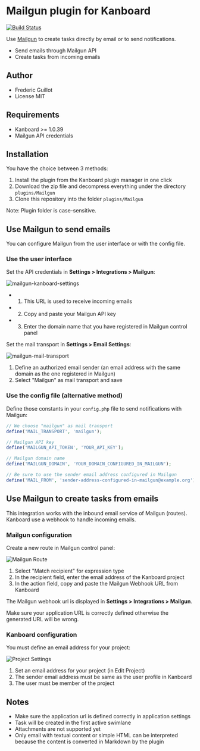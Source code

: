 Mailgun plugin for Kanboard
===========================

[![Build Status](https://travis-ci.org/kanboard/plugin-mailgun.svg?branch=master)](https://travis-ci.org/kanboard/plugin-mailgun)

Use [Mailgun](http://www.mailgun.com/) to create tasks directly by email or to send notifications.

- Send emails through Mailgun API
- Create tasks from incoming emails

Author
------

- Frederic Guillot
- License MIT

Requirements
------------

- Kanboard >= 1.0.39
- Mailgun API credentials

Installation
------------

You have the choice between 3 methods:

1. Install the plugin from the Kanboard plugin manager in one click
2. Download the zip file and decompress everything under the directory `plugins/Mailgun`
3. Clone this repository into the folder `plugins/Mailgun`

Note: Plugin folder is case-sensitive.

Use Mailgun to send emails
--------------------------

You can configure Mailgun from the user interface or with the config file.

### Use the user interface

Set the API credentials in **Settings > Integrations > Mailgun**:

![mailgun-kanboard-settings](https://cloud.githubusercontent.com/assets/323546/16546189/b49c90d0-4110-11e6-8e08-6d3bd5ed992b.png)

- 1) This URL is used to receive incoming emails
- 2) Copy and paste your Mailgun API key
- 3) Enter the domain name that you have registered in Mailgun control panel

Set the mail transport in **Settings > Email Settings**:

![mailgun-mail-transport](https://cloud.githubusercontent.com/assets/323546/16546216/296ac512-4111-11e6-95af-2b34bf92ad3e.png)

1. Define an authorized email sender (an email address with the same domain as the one registered in Mailgun)
2. Select "Mailgun" as mail transport and save

### Use the config file (alternative method)

Define those constants in your `config.php` file to send notifications with Mailgun:

```php
// We choose "mailgun" as mail transport
define('MAIL_TRANSPORT', 'mailgun');

// Mailgun API key
define('MAILGUN_API_TOKEN', 'YOUR_API_KEY');

// Mailgun domain name
define('MAILGUN_DOMAIN', 'YOUR_DOMAIN_CONFIGURED_IN_MAILGUN');

// Be sure to use the sender email address configured in Mailgun
define('MAIL_FROM', 'sender-address-configured-in-mailgun@example.org');
```

Use Mailgun to create tasks from emails
---------------------------------------

This integration works with the inbound email service of Mailgun (routes).
Kanboard use a webhook to handle incoming emails.

### Mailgun configuration

Create a new route in Mailgun control panel:

![Mailgun Route](https://cloud.githubusercontent.com/assets/323546/22621567/c7158a4e-eaf4-11e6-8d12-6e102e84c2f8.png)

1. Select "Match recipient" for expression type
2. In the recipient field, enter the email address of the Kanboard project
3. In the action field, copy and paste the Mailgun Webhook URL from Kanboard

The Mailgun webhook url is displayed in **Settings > Integrations > Mailgun**.

Make sure your application URL is correctly defined otherwise the generated URL will be wrong.

### Kanboard configuration

You must define an email address for your project:

![Project Settings](https://cloud.githubusercontent.com/assets/323546/22621584/2bd9eaf6-eaf5-11e6-9510-258b1c84300b.png)

1. Set an email address for your project (in Edit Project)
2. The sender email address must be same as the user profile in Kanboard
3. The user must be member of the project

Notes
-----

- Make sure the application url is defined correctly in application settings
- Task will be created in the first active swimlane
- Attachments are not supported yet
- Only email with textual content or simple HTML can be interpreted because the content is converted in Markdown by the plugin

